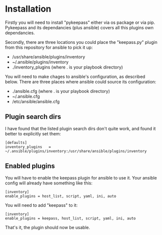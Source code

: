Installation
============

Firstly you will need to install "pykeepass" either via os package or via pip. Pykeepass and its dependancies (plus ansible) covers all this plugins own dependancies.

Secondly, there are three locations you could place the "keepass.py" plugin from this repository for ansible to pick it up:

 * /usr/share/ansible/plugins/inventory
 * ~/.ansible/plugins/inventory
 * ./inventory_plugins (where . is your playbook directory)

You will need to make chages to ansible's configuration, as described below. There are three places where ansible could source its configuration:

 * ./ansible.cfg (where . is your playbook directory)
 * ~/.ansible.cfg
 * /etc/ansible/ansible.cfg

Plugin search dirs
------------------

I have found that the listed plugin search dirs don't quite work, and found it better to explicitly set them:

    [defaults]
    inventory_plugins   = ~/.ansible/plugins/inventory:/usr/share/ansible/plugins/inventory

Enabled plugins
---------------

You will have to enable the keepass plugin for ansible to use it.
Your ansible config will already have something like this:

    [inventory]
    enable_plugins = host_list, script, yaml, ini, auto

You will need to add "keepass" to it:

    [inventory]
    enable_plugins = keepass, host_list, script, yaml, ini, auto


That's it, the plugin should now be usable.


